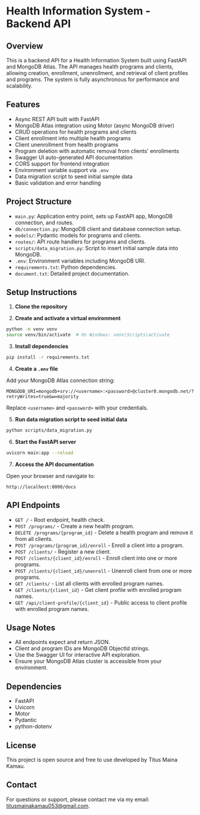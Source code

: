 # Health Information System - Backend API

## Overview

This is a backend API for a Health Information System built using FastAPI and MongoDB Atlas. The API manages health programs and clients, allowing creation, enrollment, unenrollment, and retrieval of client profiles and programs. The system is fully asynchronous for performance and scalability.

## Features

- Async REST API built with FastAPI
- MongoDB Atlas integration using Motor (async MongoDB driver)
- CRUD operations for health programs and clients
- Client enrollment into multiple health programs
- Client unenrollment from health programs
- Program deletion with automatic removal from clients' enrollments
- Swagger UI auto-generated API documentation
- CORS support for frontend integration
- Environment variable support via `.env`
- Data migration script to seed initial sample data
- Basic validation and error handling

## Project Structure

- `main.py`: Application entry point, sets up FastAPI app, MongoDB connection, and routes.
- `db/connection.py`: MongoDB client and database connection setup.
- `models/`: Pydantic models for programs and clients.
- `routes/`: API route handlers for programs and clients.
- `scripts/data_migration.py`: Script to insert initial sample data into MongoDB.
- `.env`: Environment variables including MongoDB URI.
- `requirements.txt`: Python dependencies.
- `document.txt`: Detailed project documentation.

## Setup Instructions

1. **Clone the repository**

2. **Create and activate a virtual environment**

```bash
python -m venv venv
source venv/bin/activate  # On Windows: venv\Scripts\activate
```

3. **Install dependencies**

```bash
pip install -r requirements.txt
```

4. **Create a `.env` file**

Add your MongoDB Atlas connection string:

```
MONGODB_URI=mongodb+srv://<username>:<password>@cluster0.mongodb.net/?retryWrites=true&w=majority
```

Replace `<username>` and `<password>` with your credentials.

5. **Run data migration script to seed initial data**

```bash
python scripts/data_migration.py
```

6. **Start the FastAPI server**

```bash
uvicorn main:app --reload
```

7. **Access the API documentation**

Open your browser and navigate to:

```
http://localhost:8000/docs
```

## API Endpoints

- `GET /` - Root endpoint, health check.
- `POST /programs/` - Create a new health program.
- `DELETE /programs/{program_id}` - Delete a health program and remove it from all clients.
- `POST /programs/{program_id}/enroll` - Enroll a client into a program.
- `POST /clients/` - Register a new client.
- `POST /clients/{client_id}/enroll` - Enroll client into one or more programs.
- `POST /clients/{client_id}/unenroll` - Unenroll client from one or more programs.
- `GET /clients/` - List all clients with enrolled program names.
- `GET /clients/{client_id}` - Get client profile with enrolled program names.
- `GET /api/client-profile/{client_id}` - Public access to client profile with enrolled program names.

## Usage Notes

- All endpoints expect and return JSON.
- Client and program IDs are MongoDB ObjectId strings.
- Use the Swagger UI for interactive API exploration.
- Ensure your MongoDB Atlas cluster is accessible from your environment.

## Dependencies

- FastAPI
- Uvicorn
- Motor
- Pydantic
- python-dotenv

## License

This project is open source and free to use developed by Titus Maina Kamau.

## Contact

For questions or support, please contact me via my email: titusmainakamau053@gmail.com.
